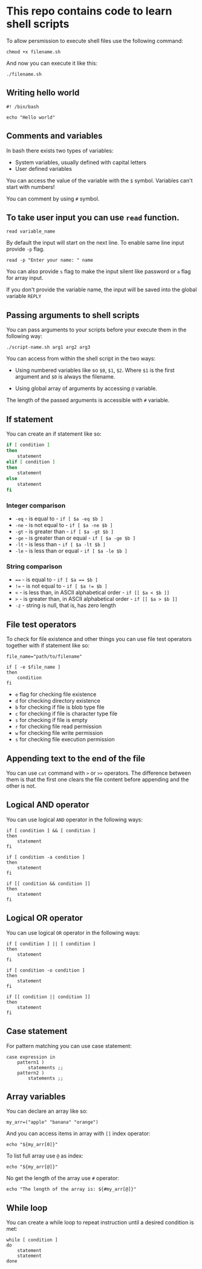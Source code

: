 # This repo contains code to learn shell scripts

To allow persmission to execute shell files use the following command:

```shell
chmod +x filename.sh
```

And now you can execute it like this:

```shell
./filename.sh
```

## Writing hello world

```shell
#! /bin/bash

echo "Hello world"
```

## Comments and variables

In bash there exists two types of variables:

- System variables, usually defined with capital letters
- User defined variables

You can access the value of the variable with the `$` symbol.
Variables can't start with numbers!

You can comment by using `#` symbol.

## To take user input you can use `read` function.

```shell
read variable_name
```

By default the input will start on the next line.
To enable same line input provide `-p` flag.

```shell
read -p "Enter your name: " name
```

You can also provide `s` flag to make the input silent like password or `a` flag for array input.

If you don't provide the variable name, the input will be saved into
the global variable `REPLY`

## Passing arguments to shell scripts

You can pass arguments to your scripts before your execute them in the following way:

```shell
./script-name.sh arg1 arg2 arg3
```

You can access from within the shell script in the two ways:

- Using numbered variables like so `$0`, `$1`, `$2`. Where `$1` is the first argument and `$0` is always the filename.

- Using global array of arguments by accessing `@` variable.

The length of the passed arguments is accessible with `#` variable.

## If statement

You can create an if statement like so:

```bash
if [ condition ]
then
    statement
elif [ condition ]
then
    statement
else
    statement
fi
```

### Integer comparison

- `-eq` - is equal to - `if [ $a -eq $b ]`
- `-ne` - is not equal to - `if [ $a -ne $b ]`
- `-gt` - is greater than - `if [ $a -gt $b ]`
- `-ge` - is greater than or equal - `if [ $a -ge $b ]`
- `-lt` - is less than - `if [ $a -lt $b ]`
- `-le` - is less than or equal - `if [ $a -le $b ]`

### String comparison

- `==` - is equal to - `if [ $a == $b ]`
- `!=` - is not equal to - `if [ $a != $b ]`
- `<` - is less than, in ASCII alphabetical order - `if [[ $a < $b ]]`
- `>` - is greater than, in ASCII alphabetical order - `if [[ $a > $b ]]`
- `-z` - string is null, that is, has zero length

## File test operators

To check for file existence and other things you can use file test operators together with if statement like so:

```shell
file_name="path/to/filename"

if [ -e $file_name ]
then
    condition
fi
```

- `e` flag for checking file existence
- `d` for checking directory existence
- `b` for checking if file is blob type file
- `c` for checking if file is character type file
- `s` for checking if file is empty
- `r` for checking file read permission
- `w` for checking file write permission
- `s` for checking file execution permission

## Appending text to the end of the file

You can use `cat` command with `>` or `>>` operators. The difference between them is that the first one clears the file content before appending and the other is not.

## Logical AND operator

You can use logical `AND` operator in the following ways:

```shell
if [ condition ] && [ condition ]
then
    statement
fi
```

```shell
if [ condition -a condition ]
then
    statement
fi
```

```shell
if [[ condition && condition ]]
then
    statement
fi
```

## Logical OR operator

You can use logical `OR` operator in the following ways:

```shell
if [ condition ] || [ condition ]
then
    statement
fi
```

```shell
if [ condition -o condition ]
then
    statement
fi
```

```shell
if [[ condition || condition ]]
then
    statement
fi
```

## Case statement

For pattern matching you can use case statement:

```shell
case expression in
    pattern1 )
        statements ;;
    pattern2 )
        statements ;;
```

## Array variables

You can declare an array like so:

```shell
my_arr=("apple" "banana" "orange")
```

And you can access items in array with `[]` index operator:

```shell
echo "${my_arr[0]}"
```

To list full array use `@` as index:

```shell
echo "${my_arr[@]}"
```

No get the length of the array use `#` operator:

```shell
echo "The length of the array is: ${#my_arr[@]}"
```

## While loop

You can create a while loop to repeat instruction until a desired condition is met:

```shell
while [ condition ]
do
    statement
    statement
done
```
